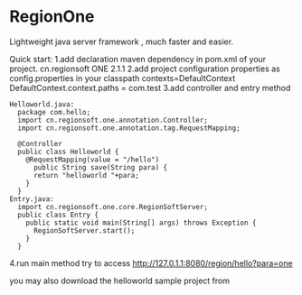 # RegionOne

Lightweight java server framework , much faster and easier.


Quick start:
  1.add declaration maven dependency in pom.xml of your project.
    <dependency>
  		<groupId>cn.regionsoft</groupId>
      <artifactId>ONE</artifactId>
      <version>2.1.1</version>
  	</dependency>
  2.add project configuration properties as config.properties in your classpath
    contexts=DefaultContext
    DefaultContext.context.paths = com.test<base package name of your project>
  3.add controller and entry method
  
    Helloworld.java:
      package com.hello;
      import cn.regionsoft.one.annotation.Controller;
      import cn.regionsoft.one.annotation.tag.RequestMapping;

      @Controller
      public class Helloworld {
        @RequestMapping(value = "/hello")
          public String save(String para) {
          return "helloworld "+para;
        }
      }
    Entry.java:
      import cn.regionsoft.one.core.RegionSoftServer;
      public class Entry {
        public static void main(String[] args) throws Exception {
          RegionSoftServer.start();
        }
      }
  
  4.run main method 
   try to access http://127.0.1.1:8080/region/hello?para=one
   
  you may also download the helloworld sample project from  
  
  


